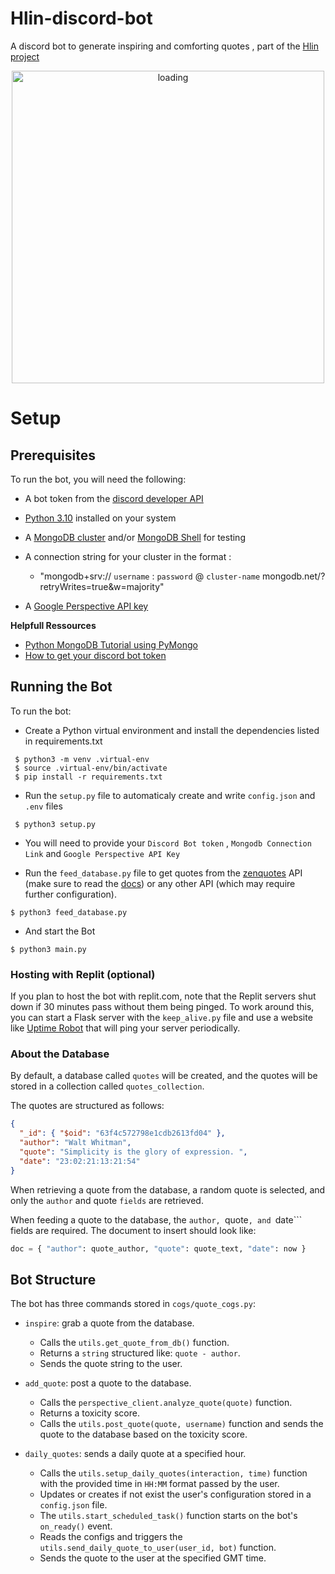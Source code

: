 # Hlin-discord-bot

A discord bot to generate inspiring and comforting quotes , part of the [Hlin project](https://overlrd.github.io/hlin/)
 
<div align="center">
  <img width=500px alt='loading' src='https://i.imgur.com/kGSl5r7.png'/>
</div>

# Setup

## Prerequisites

To run the bot, you will need the following:

 - A bot token from the [discord developer API](https://discord.com/developers/docs/topics/oauth2)
 - [Python 3.10](https://www.python.org/downloads/release/python-3100/) installed on your system
 - A [MongoDB cluster](https://cloud.mongodb.com/v2#/clusters) and/or [MongoDB Shell]() for testing
 - A connection string for your cluster in the format :
   -  "mongodb+srv:// ```username``` : ```password``` @ ```cluster-name``` mongodb.net/?retryWrites=true&w=majority"
 
 - A [Google Perspective API key](https://developers.perspectiveapi.com/s/docs-get-started?language=en_US)
  
**Helpfull Ressources**
 - [Python MongoDB Tutorial using PyMongo](https://www.youtube.com/watch?v=rE_bJl2GAY8)
 - [How to get your discord bot token](https://www.youtube.com/watch?v=aI4OmIbkJH8)

 ## Running the Bot
To run the bot:

 - Create a Python virtual environment and install the dependencies listed in requirements.txt
 ```shell
  $ python3 -m venv .virtual-env
  $ source .virtual-env/bin/activate
  $ pip install -r requirements.txt
  ```

 - Run the ```setup.py``` file to automaticaly create and write ```config.json``` and ```.env``` files
 ```shell
  $ python3 setup.py
 
 ```
 - You will need to provide your ```Discord Bot token``` , ```Mongodb Connection Link``` and ```Google Perspective API Key``` 

  
 - Run the ```feed_database.py``` file to get quotes from the [zenquotes](https://zenquotes.io/) API (make sure to read the [docs](https://docs.zenquotes.io/zenquotes-documentation/)) or any other API (which may require further configuration).
 ```shell
 $ python3 feed_database.py
 
 ```
 
 - And start the Bot 
 ```shell
 $ python3 main.py
 
 ```

### Hosting with Replit (optional)
If you plan to host the bot with replit.com, note that the Replit servers shut down if 30 minutes pass without them being pinged. To work around this, you can start a Flask server with the ```keep_alive.py``` file and use a website like [Uptime Robot](https://uptimerobot.com/) that will ping your server periodically.
  
  


### About the Database
By default, a database called ```quotes``` will be created, and the quotes will be stored in a collection called ```quotes_collection```.

The quotes are structured as follows:

```json
{
  "_id": { "$oid": "63f4c572798e1cdb2613fd04" },
  "author": "Walt Whitman",
  "quote": "Simplicity is the glory of expression. ",
  "date": "23:02:21:13:21:54"
}
```
  
  
When retrieving a quote from the database, a random quote is selected, and only the ```author``` and quote ```fields``` are retrieved.

When feeding a quote to the database, the ```author, ```quote```, and ```date``` fields are required. The document to insert should look like:

```python
doc = { "author": quote_author, "quote": quote_text, "date": now }
```
  

## Bot Structure

The bot has three commands stored in `cogs/quote_cogs.py`:

- `inspire`: grab a quote from the database.
  - Calls the `utils.get_quote_from_db()` function.
  - Returns a `string` structured like: `quote - author`.
  - Sends the quote string to the user.

- `add_quote`: post a quote to the database.
  - Calls the `perspective_client.analyze_quote(quote)` function.
  - Returns a toxicity score.
  - Calls the `utils.post_quote(quote, username)` function and sends the quote to the database based on the toxicity score.

- `daily_quotes`: sends a daily quote at a specified hour.
  - Calls the `utils.setup_daily_quotes(interaction, time)` function with the provided time in `HH:MM` format passed by the user.
  - Updates or creates if not exist the user's configuration stored in a `config.json` file.
  - The `utils.start_scheduled_task()` function starts on the bot's `on_ready()` event.
  - Reads the configs and triggers the `utils.send_daily_quote_to_user(user_id, bot)` function.
  - Sends the quote to the user at the specified GMT time.

